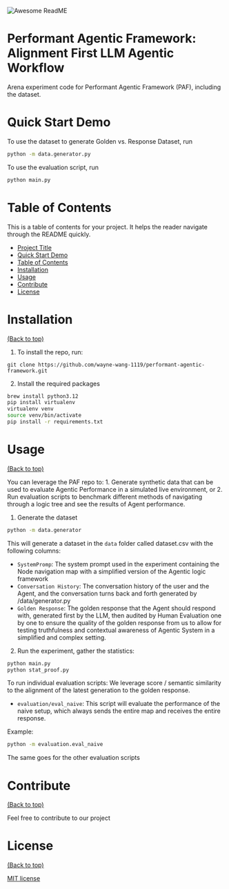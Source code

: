 
![Awesome ReadME](https://media.licdn.com/dms/image/v2/D5616AQGHD9BS-MxP6A/profile-displaybackgroundimage-shrink_350_1400/profile-displaybackgroundimage-shrink_350_1400/0/1719351839679?e=1742428800&v=beta&t=RsX9uLGbWrhOcwdqOyGnadSrm5IGqUItSG5sQaLOFBk)

# Performant Agentic Framework: Alignment First LLM Agentic Workflow

Arena experiment code for Performant Agentic Framework (PAF), including the dataset.

# Quick Start Demo

To use the dataset to generate Golden vs. Response Dataset, run

```bash
python -m data.generator.py
```

To use the evaluation script, run

```bash
python main.py
```

# Table of Contents

This is a table of contents for your project. It helps the reader navigate through the README quickly.
- [Project Title](#project-title)
- [Quick Start Demo](#quick-start-demo)
- [Table of Contents](#table-of-contents)
- [Installation](#installation)
- [Usage](#usage)
- [Contribute](#contribute)
- [License](#license)


# Installation
[(Back to top)](#table-of-contents)

1. To install the repo, run:

```shell
git clone https://github.com/wayne-wang-1119/performant-agentic-framework.git
```

2. Install the required packages

```bash
brew install python3.12
pip install virtualenv
virtualenv venv
source venv/bin/activate
pip install -r requirements.txt
```



# Usage
[(Back to top)](#table-of-contents)

You can leverage the PAF repo to: 1. Generate synthetic data that can be used to evaluate Agentic Performance in a simulated live environment, or 2. Run evaluation scripts to benchmark different methods of navigating through a logic tree and see the results of Agent performance. 

1.  Generate the dataset

```bash
python -m data.generator
```

This will generate a dataset in the `data` folder called dataset.csv with the following columns:

- `SystemPromp`: The system prompt used in the experiment containing the Node navigation map with a simplified version of the Agentic logic framework
- `Conversation History`: The conversation history of the user and the Agent, and the conversation turns back and forth generated by /data/generator.py
- `Golden Response`: The golden response that the Agent should respond with, generated first by the LLM, then audited by Human Evaluation one by one to ensure the quality of the golden response from us to allow for testing truthfulness and contextual awareness of Agentic System in a simplified and complex setting.

2. Run the experiment, gather the statistics:

```bash
python main.py
python stat_proof.py
```

To run individual evaluation scripts:
We leverage score / semantic similarity to the alignment of the latest generation to the golden response.

- `evaluation/eval_naive`: This script will evaluate the performance of the naive setup, which always sends the entire map and receives the entire response.

Example:

```bash
python -m evaluation.eval_naive
```

The same goes for the other evaluation scripts



# Contribute
[(Back to top)](#table-of-contents)

Feel free to contribute to our project


# License
[(Back to top)](#table-of-contents)

[MIT license](./LICENSE)


